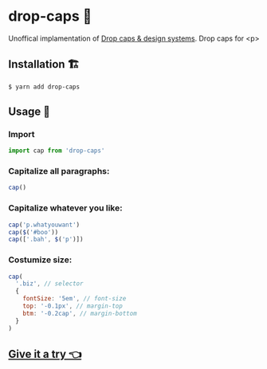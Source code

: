# drop-caps 📰

Unoffical implamentation of [Drop caps & design systems](https://product.voxmedia.com/2019/6/17/18524029/the-ballad-of-drop-caps-and-design-systems). Drop caps for &lt;p>

## Installation 🏗️

```bash
$ yarn add drop-caps
```

## Usage 🍹

### Import
```js
import cap from 'drop-caps'
```

### Capitalize all paragraphs:
```js
cap()
```

### Capitalize whatever you like:
```js
cap('p.whatyouwant')
cap($('#boo'))
cap(['.bah', $('p')])
```

### Costumize size:
```js
cap(
  '.biz', // selector
  {
    fontSize: '5em', // font-size
    top: '-0.1px', // margin-top
    btm: '-0.2cap', // margin-bottom
  }
)
```

## [Give it a try 👈](https://codesandbox.io/s/3mviz)

